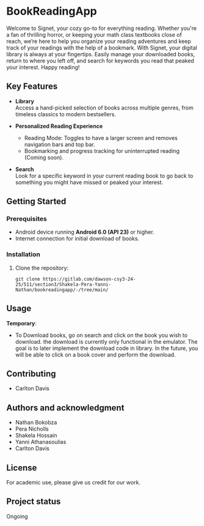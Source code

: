 # BookReadingApp


Welcome to Signet, your cozy go-to for everything reading. Whether you're a fan of thrilling horror, or keeping your math class textbooks close of reach, we’re here to help you organize your reading adventures and keep track of your readings with the help of a bookmark. With Signet, your digital library is always at your fingertips. Easily manage your downloaded books, return to where you left off, and search for keywords you read that peaked your interest. Happy reading!

## Key Features

- **Library**  
  Access a hand-picked selection of books across multiple genres, from timeless classics to modern bestsellers.

- **Personalized Reading Experience**
    - Reading Mode: Toggles to have a larger screen and removes navigation bars and top bar.
    - Bookmarking and progress tracking for uninterrupted reading (Coming soon).

- **Search**  
  Look for a specific keyword in your current reading book to go back to something you might have missed or peaked your interest.

## Getting Started

### Prerequisites
- Android device running **Android 6.0 (API 23)** or higher.
- Internet connection for initial download of books.

### Installation
1. Clone the repository:
   ```
   git clone https://gitlab.com/dawson-csy3-24-25/511/section3/Shakela-Pera-Yanni-Nathan/bookreadingapp/-/tree/main/
   ```

## Usage
**Temporary**: 
- To Download books, go on search and click on the book you wish to download. the download is currently only functional in the emulator. The goal is to later implement the download code in library. In the future, you will be able to click on a book cover and perform the download.

## Contributing
- Carlton Davis

## Authors and acknowledgment
- Nathan Bokobza
- Pera Nicholls
- Shakela Hossain
- Yanni Athanasoulias
- Carlton Davis

## License
For academic use, please give us credit for our work.

## Project status

Ongoing